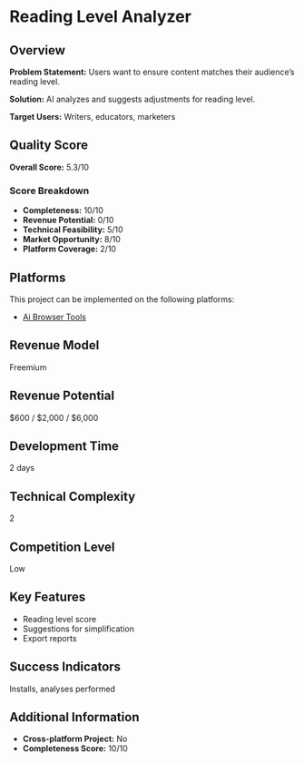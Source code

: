 # Reading Level Analyzer

## Overview
**Problem Statement:** Users want to ensure content matches their audience’s reading level.

**Solution:** AI analyzes and suggests adjustments for reading level.

**Target Users:** Writers, educators, marketers

## Quality Score
**Overall Score:** 5.3/10

### Score Breakdown
- **Completeness:** 10/10
- **Revenue Potential:** 0/10
- **Technical Feasibility:** 5/10
- **Market Opportunity:** 8/10
- **Platform Coverage:** 2/10

## Platforms
This project can be implemented on the following platforms:
- [Ai Browser Tools](./platforms/ai-browser-tools/)

## Revenue Model
Freemium

## Revenue Potential
$600 / $2,000 / $6,000

## Development Time
2 days

## Technical Complexity
2

## Competition Level
Low

## Key Features
- Reading level score
- Suggestions for simplification
- Export reports

## Success Indicators
Installs, analyses performed

## Additional Information
- **Cross-platform Project:** No
- **Completeness Score:** 10/10
